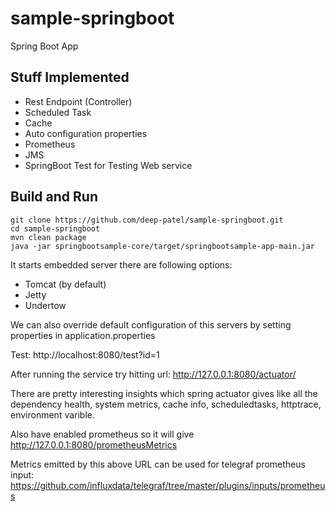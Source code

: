 # sample-springboot
Spring Boot App

## Stuff Implemented
- Rest Endpoint (Controller)
- Scheduled Task
- Cache
- Auto configuration properties
- Prometheus
- JMS
- SpringBoot Test for Testing Web service

## Build and Run

```
git clone https://github.com/deep-patel/sample-springboot.git
cd sample-springboot
mvn clean package
java -jar springbootsample-core/target/springbootsample-app-main.jar
```

It starts embedded server there are following options:
- Tomcat (by default)
- Jetty
- Undertow

We can also override default configuration of this servers by setting properties in application.properties

Test: http://localhost:8080/test?id=1

After running the service try hitting url: http://127.0.0.1:8080/actuator/

There are pretty interesting insights which spring actuator gives like all the dependency health, system metrics, cache info, scheduledtasks, httptrace, environment varible.

Also have enabled prometheus so it will give http://127.0.0.1:8080/prometheusMetrics

Metrics emitted by this above URL can be used for telegraf prometheus input: 
https://github.com/influxdata/telegraf/tree/master/plugins/inputs/prometheus